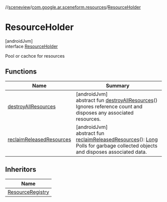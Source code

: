 //[sceneview](../../../index.md)/[com.google.ar.sceneform.resources](../index.md)/[ResourceHolder](index.md)

# ResourceHolder

[androidJvm]\
interface [ResourceHolder](index.md)

Pool or cachce for resources

## Functions

| Name | Summary |
|---|---|
| [destroyAllResources](destroy-all-resources.md) | [androidJvm]<br>abstract fun [destroyAllResources](destroy-all-resources.md)()<br>Ignores reference count and disposes any associated resources. |
| [reclaimReleasedResources](reclaim-released-resources.md) | [androidJvm]<br>abstract fun [reclaimReleasedResources](reclaim-released-resources.md)(): [Long](https://kotlinlang.org/api/latest/jvm/stdlib/kotlin/-long/index.html)<br>Polls for garbage collected objects and disposes associated data. |

## Inheritors

| Name |
|---|
| [ResourceRegistry](../-resource-registry/index.md) |
